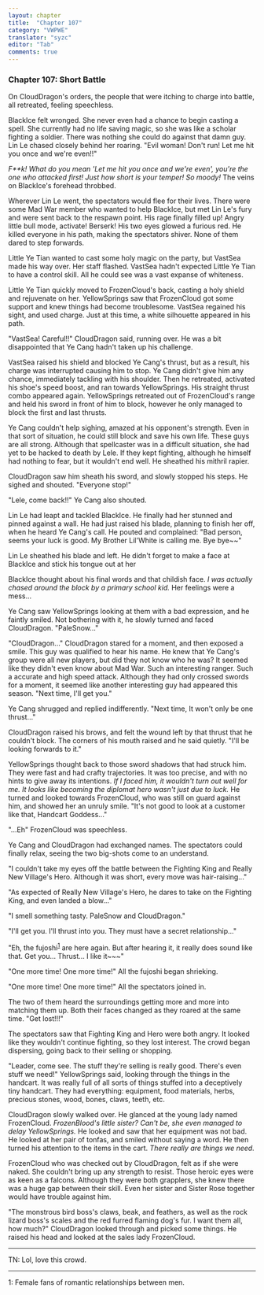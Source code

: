 ```yaml
---
layout: chapter
title:  "Chapter 107"
category: "VWPWE"
translator: "syzc"
editor: "Tab"
comments: true
---
```


### Chapter 107: Short Battle

On CloudDragon's orders, the people that were itching to charge into battle, all retreated, feeling speechless.

BlackIce felt wronged. She never even had a chance to begin casting a spell. She currently had  no life saving magic, so she was like a scholar fighting a soldier. There was nothing she could do against that damn guy. Lin Le chased closely behind her roaring. "Evil woman! Don't run! Let me hit you once and we're even!!"

*F\*\*k! What do you mean 'Let me hit you once and we're even', you're the one who attacked first! Just how short is your temper! So moody!* The veins on BlackIce's forehead throbbed.

Wherever Lin Le went, the spectators would flee for their lives. There were some Mad War member who wanted to help BlackIce, but met Lin Le's fury and were sent back to the respawn point. His rage finally filled up! Angry little bull mode, activate! Berserk! His two eyes glowed a furious red. He killed everyone in his path, making the spectators shiver. None of them dared to step forwards.

Little Ye Tian wanted to cast some holy magic on the party, but VastSea made his way over. Her staff flashed. VastSea hadn't expected Little Ye Tian to have a control skill. All he could see was a vast expanse of whiteness. 

Little Ye Tian quickly moved to FrozenCloud's back, casting a holy shield and rejuvenate on her. YellowSprings saw that FrozenCloud got some support and knew things had become troublesome. VastSea regained his sight, and used charge. Just at this time, a white silhouette appeared in his path.

"VastSea! Careful!!" CloudDragon said, running over. He was a bit disappointed that Ye Cang hadn't taken up his challenge. 

VastSea raised his shield and blocked Ye Cang's thrust, but as a result, his charge was interrupted causing him to stop. Ye Cang didn't give him any chance, immediately tackling with his shoulder. Then he retreated, activated his shoe's speed boost, and ran towards YellowSprings. His straight thrust combo appeared again. YellowSprings retreated out of FrozenCloud's range and held his sword in front of him to block, however he only managed to block the first and last thrusts. 

Ye Cang couldn't help sighing, amazed at his opponent's strength. Even in that sort of situation, he could still block and save his own life. These guys are all strong. Although that spellcaster was in a difficult situation, she had yet to be hacked to death by Lele. If they kept fighting, although he himself had nothing to fear, but it wouldn't end well. He sheathed his mithril rapier.

CloudDragon saw him sheath his sword, and slowly stopped his steps. He sighed and shouted. "Everyone stop!"

"Lele, come back!!" Ye Cang also shouted.

Lin Le had leapt and tackled BlackIce. He finally had her stunned and pinned against a wall. He had just raised his blade, planning to finish her off, when he heard Ye Cang's call. He pouted and complained: "Bad person, seems your luck is good. My Brother Lil'White is calling me. Bye bye~~"

Lin Le sheathed his blade and left. He didn't forget to make a face at BlackIce and stick his tongue out at her

BlackIce thought about his final words and that childish face. *I was actually chased around the block by a primary school kid.* Her feelings were a mess...

Ye Cang saw YellowSprings looking at them with a bad expression, and he faintly smiled. Not bothering with it, he slowly turned and faced CloudDragon. "PaleSnow..."

"CloudDragon..." CloudDragon stared for a moment, and then exposed a smile. This guy was qualified to hear his name. He knew that Ye Cang's group were all new players, but did they not know who he was? It seemed like they didn't even know about Mad War. Such an interesting ranger. Such a accurate and high speed attack. Although they had only crossed swords for a moment, it seemed like another interesting guy had appeared this season. "Next time, I'll get you."

Ye Cang shrugged and replied indifferently. "Next time, It won't only be one thrust..."

CloudDragon raised his brows, and felt the wound left by that thrust that he couldn't block. The corners of his mouth raised and he said quietly. "I'll be looking forwards to it."

YellowSprings thought back to those sword shadows that had struck him. They were fast and had crafty trajectories. It was too precise, and with no hints to give away its intentions. *If I faced him, it wouldn't turn out well for me. It looks like becoming the diplomat hero wasn't just due to luck.* He turned and looked towards FrozenCloud, who was still on guard against him, and showed her an unruly smile. "It's not good to look at a customer like that, Handcart Goddess..."

"...Eh" FrozenCloud was speechless.

Ye Cang and CloudDragon had exchanged names. The spectators could finally relax, seeing the two big-shots come to an understand. 

"I couldn't take my eyes off the battle between the Fighting King and Really New Village's Hero. Although it was short, every move was hair-raising..."

"As expected of Really New Village's Hero, he dares to take on the Fighting King, and even landed a blow..."

"I smell something tasty. PaleSnow and CloudDragon."

"I'll get you. I'll thrust into you. They must have a secret relationship..."

"Eh, the fujoshi<sup>[1](#footnote1)</sup> are here again. But after hearing it, it really does sound like that. Get you... Thrust... I like it~~~"

"One more time! One more time!" All the fujoshi began shrieking.

"One more time! One more time!" All the spectators joined in.

The two of them heard the surroundings getting more and more into matching them up. Both their faces changed as they roared at the same time. "Get lost!!!"

The spectators saw that Fighting King and Hero were both angry. It looked like they wouldn't continue fighting, so they lost interest. The crowd began dispersing, going back to their selling or shopping.

"Leader, come see. The stuff they're selling is really good. There's even stuff we need!" YellowSprings said, looking through the things in the handcart. It was really full of all sorts of things stuffed into a deceptively tiny handcart. They had everything: equipment, food materials, herbs, precious stones, wood, bones, claws, teeth, etc. 

CloudDragon slowly walked over. He glanced at the young lady named FrozenCloud. *FrozenBlood's little sister? Can't be, she even managed to delay YellowSprings.* He looked and saw that her equipment was not bad. He looked at her pair of tonfas, and smiled without saying a word. He then turned his attention to the items in the cart. *There really are things we need.*

FrozenCloud who was checked out by CloudDragon, felt as if she were naked. She couldn't bring up any strength to resist. Those heroic eyes were as keen as a falcons. Although they were both grapplers, she knew there was a huge gap between their skill. Even her sister and Sister Rose together would have trouble against him.

"The monstrous bird boss's claws, beak, and feathers, as well as the rock lizard boss's scales and the red furred flaming dog's fur. I want them all, how much?" CloudDragon looked through and picked some things. He raised his head and looked at the sales lady FrozenCloud.

---

TN: Lol, love this crowd.

---

<a name="footnote1">1</a>: Female fans of romantic relationships between men.